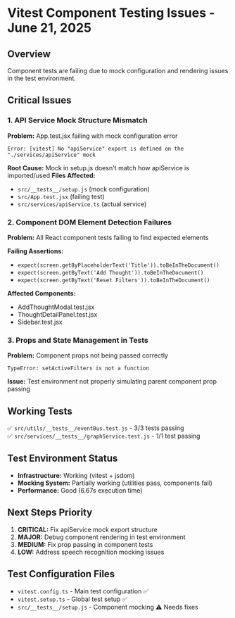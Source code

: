 
# Vitest Component Testing Issues - June 21, 2025

## Overview
Component tests are failing due to mock configuration and rendering issues in the test environment.

## Critical Issues

### 1. API Service Mock Structure Mismatch
**Problem:** App.test.jsx failing with mock configuration error
```
Error: [vitest] No "apiService" export is defined on the "./services/apiService" mock
```

**Root Cause:** Mock in setup.js doesn't match how apiService is imported/used
**Files Affected:** 
- `src/__tests__/setup.js` (mock configuration)
- `src/App.test.jsx` (failing test)
- `src/services/apiService.ts` (actual service)

### 2. Component DOM Element Detection Failures
**Problem:** All React component tests failing to find expected elements

**Failing Assertions:**
- `expect(screen.getByPlaceholderText('Title')).toBeInTheDocument()`
- `expect(screen.getByText('Add Thought')).toBeInTheDocument()`  
- `expect(screen.getByText('Reset Filters')).toBeInTheDocument()`

**Affected Components:**
- AddThoughtModal.test.jsx
- ThoughtDetailPanel.test.jsx  
- Sidebar.test.jsx

### 3. Props and State Management in Tests
**Problem:** Component props not being passed correctly
```
TypeError: setActiveFilters is not a function
```

**Issue:** Test environment not properly simulating parent component prop passing

## Working Tests
✅ `src/utils/__tests__/eventBus.test.js` - 3/3 tests passing  
✅ `src/services/__tests__/graphService.test.js` - 1/1 test passing

## Test Environment Status
- **Infrastructure:** Working (vitest + jsdom)
- **Mocking System:** Partially working (utilities pass, components fail)
- **Performance:** Good (6.67s execution time)

## Next Steps Priority
1. **CRITICAL:** Fix apiService mock export structure
2. **MAJOR:** Debug component rendering in test environment  
3. **MEDIUM:** Fix prop passing in component tests
4. **LOW:** Address speech recognition mocking issues

## Test Configuration Files
- `vitest.config.ts` - Main test configuration ✅
- `vitest.setup.ts` - Global test setup ✅  
- `src/__tests__/setup.js` - Component mocking ⚠️ Needs fixes

